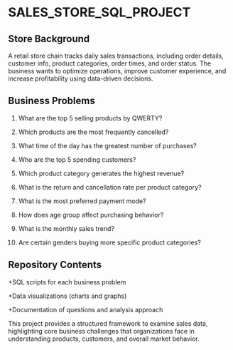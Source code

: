 # SALES_STORE_SQL_PROJECT

## Store Background

A retail store chain tracks daily sales transactions, including order details, customer info, product categories, order times, and order status. The business wants to optimize operations, improve customer experience, and increase profitability using data-driven decisions.

## Business Problems

1. What are the top 5 selling products by QWERTY? 

2. Which products are the most frequently cancelled?

3. What time of the day has the greatest number of purchases?

4. Who are the top 5 spending customers?

5. Which product category generates the highest revenue?

6. What is the return and cancellation rate per product category?

7. What is the most preferred payment mode?

8. How does age group affect purchasing behavior?

9. What is the monthly sales trend?

10. Are certain genders buying more specific product categories?


## Repository Contents

+SQL scripts for each business problem

+Data visualizations (charts and graphs)

+Documentation of questions and analysis approach


This project provides a structured framework to examine sales data, highlighting core business challenges that organizations face in understanding products, customers, and overall market behavior.
